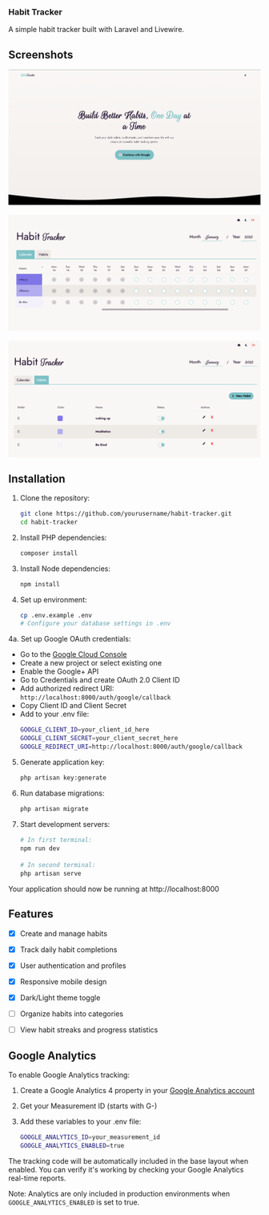 ### Habit Tracker

A simple habit tracker built with Laravel and Livewire.

## Screenshots
<div style="display: grid; grid-template-columns: repeat(auto-fit, minmax(300px, 1fr)); gap: 20px;">
    <img src="public/social.png" alt="Habit Tracker">
    <img src="public/screenshot.png" alt="Habit Tracker">
    <img src="public/screenshot2.png" alt="Habit Tracker">
</div>

## Installation

1. Clone the repository:
   ```bash
   git clone https://github.com/yourusername/habit-tracker.git
   cd habit-tracker
   ```

2. Install PHP dependencies:
   ```bash
   composer install
   ```

3. Install Node dependencies:
   ```bash
   npm install
   ```

4. Set up environment:
   ```bash
   cp .env.example .env
   # Configure your database settings in .env
   ```

4a. Set up Google OAuth credentials:
   - Go to the [Google Cloud Console](https://console.cloud.google.com)
   - Create a new project or select existing one
   - Enable the Google+ API
   - Go to Credentials and create OAuth 2.0 Client ID
   - Add authorized redirect URI: `http://localhost:8000/auth/google/callback`
   - Copy Client ID and Client Secret
   - Add to your .env file:
     ```bash
     GOOGLE_CLIENT_ID=your_client_id_here
     GOOGLE_CLIENT_SECRET=your_client_secret_here
     GOOGLE_REDIRECT_URI=http://localhost:8000/auth/google/callback
     ```

5. Generate application key:
   ```bash
   php artisan key:generate
   ```

6. Run database migrations:
   ```bash
   php artisan migrate
   ```

7. Start development servers:
   ```bash
   # In first terminal:
   npm run dev

   # In second terminal:
   php artisan serve
   ```

Your application should now be running at http://localhost:8000

## Features

- [x] Create and manage habits
- [x] Track daily habit completions
- [x] User authentication and profiles
- [x] Responsive mobile design
- [x] Dark/Light theme toggle
- [ ] Organize habits into categories
- [ ] View habit streaks and progress statistics


## Google Analytics
To enable Google Analytics tracking:

1. Create a Google Analytics 4 property in your [Google Analytics account](https://analytics.google.com)

2. Get your Measurement ID (starts with G-)

3. Add these variables to your .env file:
   ```bash
   GOOGLE_ANALYTICS_ID=your_measurement_id
   GOOGLE_ANALYTICS_ENABLED=true
   ```

The tracking code will be automatically included in the base layout when enabled. You can verify it's working by checking your Google Analytics real-time reports.

Note: Analytics are only included in production environments when `GOOGLE_ANALYTICS_ENABLED` is set to true.
